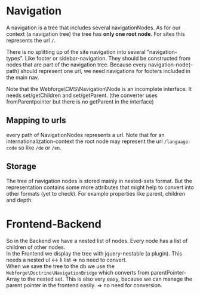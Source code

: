 # Navigation

A navigation is a tree that includes several navigationNodes. As for our context (a navigation tree) the tree has **only one root node**. For sites this represents the url `/`.

There is no splitting up of the site navigation into several "navigation-types". Like footer or sidebar-navigation. They should be constructed from nodes that are part of the navigation tree. Because every navigation-node(-path) should represent one url, we need navigations for footers included in the main nav.

Note that the Webforge\CMS\Navigation\Node is an incomplete interface. It needs set/getChildren and set/getParent. (the converter uses fromParentpointer but there is no getParent in the interface)

## Mapping to urls

every path of NavigationNodes represents a url. Note that for an internationalization-context the root node may represent the url `/language-code` so like `/de` or `/en`.


## Storage

The tree of navigation nodes is stored mainly in nested-sets format. But the representation contains some more attributes that might help to convert into other formats (yet to check). For example properties like parent, children and depth.

# Frontend-Backend

So in the Backend we have a nested list of nodes. Every node has a list of children of other nodes.  
In the Frontend we display the tree with jquery-nestable (a plugin). This needs a nested ul <-> li list => no need to convert.  
When we save the tree to the db we use the `Webforge\Doctrine\NavigationBridge` which converts from parentPointer-Array to the nested set. This is also very easy, because we can manage the parent pointer in the frontend easily. => no need for conversion.